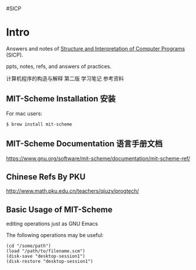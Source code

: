 #SICP

# Intro
Answers and notes of [Structure and Interpretation of Computer Programs](https://mitpress.mit.edu/sicp/) (SICP).

ppts, notes, refs, and answers of practices.

计算机程序的构造与解释 第二版
学习笔记
参考资料

## MIT-Scheme Installation 安装

For mac users:
```
$ brew install mit-scheme
```
## MIT-Scheme Documentation 语言手册文档
https://www.gnu.org/software/mit-scheme/documentation/mit-scheme-ref/

## Chinese Refs By PKU
http://www.math.pku.edu.cn/teachers/qiuzy/progtech/

## Basic Usage of MIT-Scheme

editing operations just as GNU Emacs

The following operations may be useful:
```
(cd "/some/path")
(load "/path/to/filename.scm")
(disk-save "desktop-session1")
(disk-restore "desktop-session1")
```
